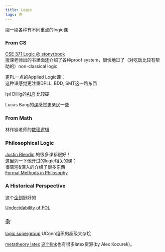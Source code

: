 ```yaml
---
title: Logic
tags: 杂
---
```


囤一囤各种有不同重点的logic课

<!--more-->

### From CS
[CSE 371 Logic @ stonyrbook](https://www3.cs.stonybrook.edu/~cse371/)  
授课老师出的书里面还介绍了各种proof system，很快地过了（对吃饭比较有帮助的）non-classical logic

更PL一点的Applied Logic课：  
这种课感觉更注重DPLL, BDD, SMT这一路东西

Işıl Dillig的[ALR](https://www.cs.utexas.edu/~isil/cs389L/) 比较硬

Lucas Bang的[课](https://www.cs.hmc.edu/~bang/cs181u/lectures.html)感觉更亲民一些

### From Math

林作铨老师的[数理逻辑](https://www.math.pku.edu.cn/teachers/linzq/teaching/ml/ml.html)

### Philosophical Logic

[Justin Blendin](https://www.jbledin.com/) 的很多课都很好！  
这里列一下他开过的logic相关的课：  
很简短&深入的介绍了很多东西  
[Formal Methods in Philosophy](https://www.jbledin.com/_files/ugd/d7547d_5c8ab2ae955b4a798d45b181ef315e44.pdf)

### A Historical Perspective

这个[企划](https://www.maa.org/press/periodicals/convergence/primary-historical-sources-in-the-classroom-discrete-mathematics-and-computer-science)挺好的

[Undecidability of FOL](https://www.cs.nmsu.edu/historical-projects/Projects/FoLundecidability.pdf)

### 杂

[logic supergroup](https://sites.google.com/view/logicsupergroup/the-logic-supergroup?authuser=0) UConn组织的超级大杂烩

[metatheory latex](http://www.homepages.ucl.ac.uk/~uctytbu/OERs.html) [这个link](http://www.actual.world/latex/)也有很多latex资源(by Alex Kocurek)。
